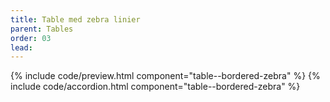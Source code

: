 ```yaml
---
title: Table med zebra linier
parent: Tables
order: 03
lead: 
---
```


{% include code/preview.html component="table--bordered-zebra" %}
{% include code/accordion.html component="table--bordered-zebra" %}
